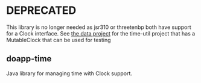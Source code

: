 # **DEPRECATED**

This library is no longer needed as jsr310 or threetenbp both have support for a Clock interface.  See [the data project](https://github.com/doapp/mln-data) for the time-util project that has a MutableClock that can be used for testing

## doapp-time
Java library for managing time with Clock support.
